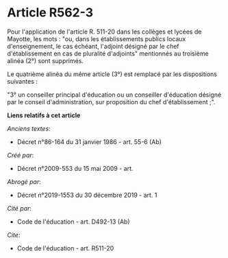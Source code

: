 # Article R562-3

Pour l'application de l'article R. 511-20 dans les collèges et lycées de Mayotte, les mots : "ou, dans les établissements
publics locaux d'enseignement, le cas échéant, l'adjoint désigné par le chef d'établissement en cas de pluralité d'adjoints"
mentionnés au troisième alinéa (2°) sont supprimés. 

Le quatrième alinéa du même article (3°) est remplacé par les dispositions suivantes : 

"3° un conseiller principal d'éducation ou un conseiller d'éducation désigné par le conseil d'administration, sur proposition
du chef d'établissement ;".

**Liens relatifs à cet article**

_Anciens textes_:

  - Décret n°86-164 du 31 janvier 1986 - art. 55-6 (Ab)

_Créé par_:

  - Décret n°2009-553 du 15 mai 2009 - art.

_Abrogé par_:

  - Décret n°2019-1553 du 30 décembre 2019 - art. 1

_Cité par_:

  - Code de l'éducation - art. D492-13 (Ab)

_Cite_:

  - Code de l'éducation - art. R511-20
